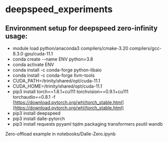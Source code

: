 # deepspeed_experiments

## Environment setup for deepspeed zero-infinity usage:
- module load python/anaconda3 compilers/cmake-3.20 compilers/gcc-8.3.0 gpu/cuda-11.1
- conda create --name ENV python=3.8
- conda activate ENV
- conda install -c conda-forge python-libaio
- conda install -c conda-forge llvm-tools
- CUDA_PATH=/trinity/shared/opt/cuda-11.1
- CUDA_HOME=/trinity/shared/opt/cuda-11.1
- pip3 install torch==1.8.1+cu111 torchvision==0.9.1+cu111 torchaudio==0.8.1 -f [https://download.pytorch.org/whl/torch_stable.html](https://download.pytorch.org/whl/torch_stable.html)
- pip3 install deepspeed
- pip3 install dalle-pytorch
- pip3 install requests pyyaml tqdm packaging transformers psutil wandb

Zero-offload example in notebooks/Dalle-Zero.ipynb

